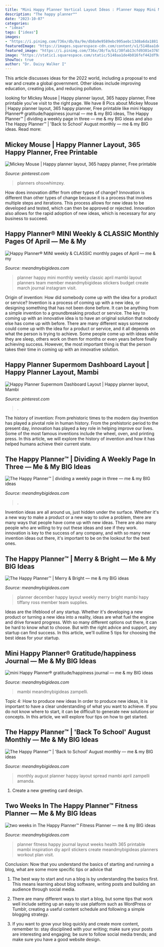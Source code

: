 ```yaml
---
title: "Mini Happy Planner Vertical Layout Ideas : Planner Happy Mini Monthly Weekly Classic April Mambi Layout Planners Team Member Meandmybigideas Stickers Budget Create March Journal Instagram Visit"
description: "The happy planner™"
date: "2023-10-07"
categories:
- "ideas"
tags: ["ideas"]
images:
- "https://i.pinimg.com/736x/db/8a/9e/db8a9e9589ebc995aebc13d8a6da1881.jpg"
featuredImage: "https://images.squarespace-cdn.com/content/v1/5148aa1de4b016fef442df9a/1481635268699-FBG22TSKLGF9XK0GSLLD/ke17ZwdGBToddI8pDm48kDHPSfPanjkWqhH6pl6g5ph7gQa3H78H3Y0txjaiv_0fDoOvxcdMmMKkDsyUqMSsMWxHk725yiiHCCLfrh8O1z4YTzHvnKhyp6Da-NYroOW3ZGjoBKy3azqku80C789l0mwONMR1ELp49Lyc52iWr5dNb1QJw9casjKdtTg1_-y4jz4ptJBmI9gQmbjSQnNGng/Photo+Oct+30%2C+10+55+56+AM.jpg"
featured_image: "https://i.pinimg.com/736x/30/fa/b1/30fab13cfd9301e3765a9af53e5321be.jpg"
image: "https://static1.squarespace.com/static/5148aa1de4b016fef442df9a/t/574ecd64859fd0890ca1819d/1464783615135/dividing+a+Happy+Planner™+weekly+page+in+three+by+mambi+Design+Team+member+April+Orr+|+me+%26+my+BIg+ideas"
ShowToc: true
author: "Dr. Daisy Walker I"
---
```



This article discusses ideas for the 2022 world, including a proposal to end war and create a global government. Other ideas include improving education, creating jobs, and reducing pollution.

	

		
looking for Mickey Mouse | Happy planner layout, 365 happy planner, Free printable you've visit to the right page. We have 8 Pics about Mickey Mouse | Happy planner layout, 365 happy planner, Free printable like mini Happy Planner® gratitude/happiness journal — me &amp; my BIG ideas, The Happy Planner™ | dividing a weekly page in three — me &amp; my BIG ideas and also The Happy Planner™ | &#039;Back to School&#039; August monthly — me &amp; my BIG ideas. Read more:
		
    
## Mickey Mouse | Happy Planner Layout, 365 Happy Planner, Free Printable

<img loading=lazy src="https://i.pinimg.com/736x/30/fa/b1/30fab13cfd9301e3765a9af53e5321be.jpg" onerror="this.onerror=null;this.src='https://tse4.mm.bing.net/th?id=OIP.NZ9_pJS7yi1zm3Wfl5G5iAHaFj&amp;pid=15.1';" alt="Mickey Mouse | Happy planner layout, 365 happy planner, Free printable">

_Source: pinterest.com_

>planners ohsowhimzey. 

	

How does innovation differ from other types of change?
Innovation is different than other types of change because it is a process that involves multiple steps and iterations. This process allows for new ideas to be developed and tested, which can then be approved or rejected. Innovation also allows for the rapid adoption of new ideas, which is necessary for any business to succeed.

    
## Happy Planner® MINI Weekly &amp; CLASSIC Monthly Pages Of April — Me &amp; My

<img loading=lazy src="http://static1.squarespace.com/static/5148aa1de4b016fef442df9a/58f4c85d579fb369ec6a1303/58f4c85d03596ebd7caca313/1492437174652/April+2017+-+both+planners+2.jpeg?format=1000w" onerror="this.onerror=null;this.src='https://tse2.mm.bing.net/th?id=OIP.owGXbBEWjYWFzABpD6attgHaHa&amp;pid=15.1';" alt="Happy Planner® MINI weekly &amp; CLASSIC monthly pages of April — me &amp; my">

_Source: meandmybigideas.com_

>planner happy mini monthly weekly classic april mambi layout planners team member meandmybigideas stickers budget create march journal instagram visit. 

	

Origin of invention: How did somebody come up with the idea for a product or service?
Invention is a process of coming up with a new idea, or designing something that has not been done before. It can be anything from a simple invention to a groundbreaking product or service. The key to coming up with an innovative idea is to have an original solution that nobody else has come up with before. There are many different ways someone could come up with the idea for a product or service, and it all depends on what the person is trying to achieve. Some people come up with ideas while they are sleep, others work on them for months or even years before finally achieving success. However, the most important thing is that the person takes their time in coming up with an innovative solution.

    
## Happy Planner Supermom Dashboard Layout | Happy Planner Layout, Mambi

<img loading=lazy src="https://i.pinimg.com/736x/db/8a/9e/db8a9e9589ebc995aebc13d8a6da1881.jpg" onerror="this.onerror=null;this.src='https://tse3.mm.bing.net/th?id=OIP.JaEKA2sOilmIxzBKD1PIxQHaHa&amp;pid=15.1';" alt="Happy Planner Supermom Dashboard Layout | Happy planner layout, Mambi">

_Source: pinterest.com_

>. 

	

The history of invention: From prehistoric times to the modern day
Invention has played a pivotal role in human history. From the prehistoric period to the present day, innovation has played a key role in helping improve our lives. Some of the most famous inventions include the wheel, oven, and printing press. In this article, we will explore the history of invention and how it has helped humans achieve their current state.

    
## The Happy Planner™ | Dividing A Weekly Page In Three — Me &amp; My BIG Ideas

<img loading=lazy src="https://static1.squarespace.com/static/5148aa1de4b016fef442df9a/t/574ecd64859fd0890ca1819d/1464783615135/dividing+a+Happy+Planner™+weekly+page+in+three+by+mambi+Design+Team+member+April+Orr+|+me+%26+my+BIg+ideas" onerror="this.onerror=null;this.src='https://tse2.mm.bing.net/th?id=OIP.MulaTSC4z_HPc9-idhD4wgHaLH&amp;pid=15.1';" alt="The Happy Planner™ | dividing a weekly page in three — me &amp; my BIG ideas">

_Source: meandmybigideas.com_

>. 

	

Invention ideas are all around us, just hidden under the surface. Whether it's a new way to make a product or a new way to solve a problem, there are many ways that people have come up with new ideas. There are also many people who are willing to try out these ideas and see if they work. innovation is key to the success of any company, and with so many new invention ideas out there, it's important to be on the lookout for the best ones.

    
## The Happy Planner™ | Merry &amp; Bright — Me &amp; My BIG Ideas

<img loading=lazy src="http://static1.squarespace.com/static/5148aa1de4b016fef442df9a/t/567a779fdf40f3a5265a51d3/1450866597306/%27Merry+%26+Bright%27+December+weekly+layout+in+The+Hapy+Planner%E2%84%A2+of+mambi+Design+Team+member+Tiffany+Ross+%7C+me+%26+my+BIG+ideas?format=1000w" onerror="this.onerror=null;this.src='https://tse3.mm.bing.net/th?id=OIP.VTnGFIU20E8zPgrt5H4dIwHaE8&amp;pid=15.1';" alt="The Happy Planner™ | Merry &amp; Bright — me &amp; my BIG ideas">

_Source: meandmybigideas.com_

>planner december happy layout weekly merry bright mambi hapy tiffany ross member team supplies. 

	

Ideas are the lifeblood of any startup. Whether it's developing a new product or turning a new idea into a reality, ideas are what fuel the engine and drive forward progress. With so many different options out there, it can be hard to know what to choose. But with the right advice and support, any startup can find success. In this article, we'll outline 5 tips for choosing the best ideas for your startup.

    
## Mini Happy Planner® Gratitude/happiness Journal — Me &amp; My BIG Ideas

<img loading=lazy src="https://images.squarespace-cdn.com/content/v1/5148aa1de4b016fef442df9a/1481635268699-FBG22TSKLGF9XK0GSLLD/ke17ZwdGBToddI8pDm48kDHPSfPanjkWqhH6pl6g5ph7gQa3H78H3Y0txjaiv_0fDoOvxcdMmMKkDsyUqMSsMWxHk725yiiHCCLfrh8O1z4YTzHvnKhyp6Da-NYroOW3ZGjoBKy3azqku80C789l0mwONMR1ELp49Lyc52iWr5dNb1QJw9casjKdtTg1_-y4jz4ptJBmI9gQmbjSQnNGng/Photo+Oct+30%2C+10+55+56+AM.jpg" onerror="this.onerror=null;this.src='https://tse4.mm.bing.net/th?id=OIP.gjwUxuBot5ElAuZbuUUHRAHaFj&amp;pid=15.1';" alt="mini Happy Planner® gratitude/happiness journal — me &amp; my BIG ideas">

_Source: meandmybigideas.com_

>mambi meandmybigideas zampelli. 

	

Topic 4: How to produce new ideas
In order to produce new ideas, it is important to have a clear understanding of what you want to achieve. If you do not know where to start, it can be difficult to generate new solutions or concepts. In this article, we will explore four tips on how to get started.

    
## The Happy Planner™ | &#039;Back To School&#039; August Monthly — Me &amp; My BIG Ideas

<img loading=lazy src="http://static1.squarespace.com/static/5148aa1de4b016fef442df9a/t/55c1e653e4b075a7acf3727a/1438770779246/%27Back+to+School%27+monthly+layout+by+mambi+Design+Team+member+April+Orr+%7C+me+%26+my+BIG+ideas" onerror="this.onerror=null;this.src='https://tse3.mm.bing.net/th?id=OIP.WdoJshjc0LIKvw3SFz8Y4wHaE8&amp;pid=15.1';" alt="The Happy Planner™ | &#039;Back to School&#039; August monthly — me &amp; my BIG ideas">

_Source: meandmybigideas.com_

>monthly august planner happy layout spread mambi april zampelli amanda. 

	

1. Create a new greeting card design.

    
## Two Weeks In The Happy Planner™ Fitness Planner — Me &amp; My BIG Ideas

<img loading=lazy src="http://static1.squarespace.com/static/5148aa1de4b016fef442df9a/t/5791373d15d5db168a181a4c/1469134688877/two+weeks+in+The+Happy+Planner%E2%84%A2+Fitness+Planner+of+mambi+Design+Team+member+April+Orr+%7C+me+%26+my+BIG+ideas" onerror="this.onerror=null;this.src='https://tse1.mm.bing.net/th?id=OIP.xdP83gLMglFEKrc_YddTsAHaFj&amp;pid=15.1';" alt="two weeks in The Happy Planner™ Fitness Planner — me &amp; my BIG ideas">

_Source: meandmybigideas.com_

>planner fitness happy journal layout weeks health 365 printable mambi inspiration diy april stickers create meandmybigideas planners workout plan visit. 

	

Conclusion: Now that you understand the basics of starting and running a blog, what are some more specific tips or advice that
1. The best way to start and run a blog is by understanding the basics first. This means learning about blog software, writing posts and building an audience through social media.
2. There are many different ways to start a blog, but some tips that work well include setting up an easy to use platform such as WordPress or Tumblr, creating a useful content schedule and following a simple blogging strategy.

3. If you want to grow your blog quickly and create more content, remember to: stay disciplined with your writing; make sure your posts are interesting and engaging; be sure to follow social media trends; and make sure you have a good website design.

